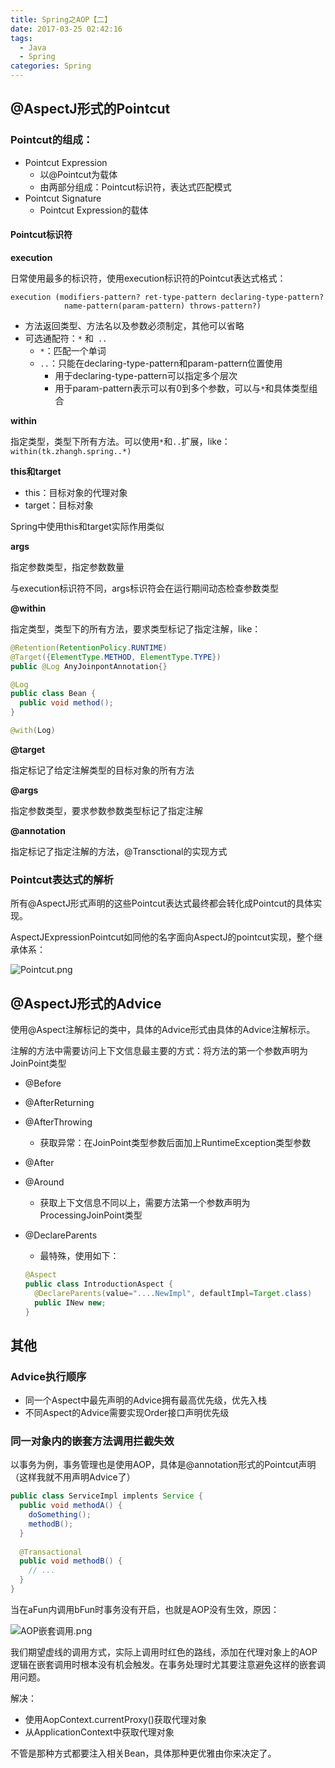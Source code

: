 ```yaml
---
title: Spring之AOP【二】
date: 2017-03-25 02:42:16
tags:
  - Java
  - Spring
categories: Spring
---
```


## @AspectJ形式的Pointcut

### Pointcut的组成：

- Pointcut Expression
  - 以@Pointcut为载体
  - 由两部分组成：Pointcut标识符，表达式匹配模式
- Pointcut Signature
  - Pointcut Expression的载体

#### Pointcut标识符

**execution**

日常使用最多的标识符，使用execution标识符的Pointcut表达式格式：

```
execution (modifiers-pattern? ret-type-pattern declaring-type-pattern? 
			name-pattern(param-pattern) throws-pattern?)
```

- 方法返回类型、方法名以及参数必须制定，其他可以省略
- 可选通配符：`*` 和` ..`
  - `*`：匹配一个单词
  - `..`：只能在declaring-type-pattern和param-pattern位置使用
    - 用于declaring-type-pattern可以指定多个层次
    - 用于param-pattern表示可以有0到多个参数，可以与`*`和具体类型组合

**within**

指定类型，类型下所有方法。可以使用`*`和`..`扩展，like：`within(tk.zhangh.spring..*)`

**this和target**

- this：目标对象的代理对象
- target：目标对象

Spring中使用this和target实际作用类似

**args**

指定参数类型，指定参数数量

与execution标识符不同，args标识符会在运行期间动态检查参数类型

**@within**

指定类型，类型下的所有方法，要求类型标记了指定注解，like：

```java
@Retention(RetentionPolicy.RUNTIME)
@Target({ElementType.METHOD, ElementType.TYPE})
public @Log AnyJoinpontAnnotation{}

@Log
public class Bean {
  public void method();
}

@with(Log)
```

**@target**

指定标记了给定注解类型的目标对象的所有方法

**@args**

指定参数类型，要求参数参数类型标记了指定注解

**@annotation**

指定标记了指定注解的方法，@Transctional的实现方式

### Pointcut表达式的解析

所有@AspectJ形式声明的这些Pointcut表达式最终都会转化成Pointcut的具体实现。

AspectJExpressionPointcut如同他的名字面向AspectJ的pointcut实现，整个继承体系：

![Pointcut.png](https://ooo.0o0.ooo/2017/03/23/58d3d30a2cc93.png)

## @AspectJ形式的Advice

使用@Aspect注解标记的类中，具体的Advice形式由具体的Advice注解标示。

注解的方法中需要访问上下文信息最主要的方式：将方法的第一个参数声明为JoinPoint类型

- @Before

- @AfterReturning

- @AfterThrowing

  - 获取异常：在JoinPoint类型参数后面加上RuntimeException类型参数

- @After

- @Around

  - 获取上下文信息不同以上，需要方法第一个参数声明为ProcessingJoinPoint类型

- @DeclareParents

  - 最特殊，使用如下：

  ```java
  @Aspect
  public class IntroductionAspect {
    @DeclareParents(value="....NewImpl", defaultImpl=Target.class)
    public INew new;
  }
  ```

## 其他

### Advice执行顺序

- 同一个Aspect中最先声明的Advice拥有最高优先级，优先入栈
- 不同Aspect的Advice需要实现Order接口声明优先级

### 同一对象内的嵌套方法调用拦截失效

以事务为例，事务管理也是使用AOP，具体是@annotation形式的Pointcut声明（这样我就不用声明Advice了）

```java
public class ServiceImpl implents Service {
  public void methodA() {
    doSomething();
    methodB();
  }
  
  @Transactional
  public void methodB() {
    // ...
  }
}
```

当在aFun内调用bFun时事务没有开启，也就是AOP没有生效，原因：

![AOP嵌套调用.png](https://ooo.0o0.ooo/2017/03/24/58d5043b70bbc.png)

我们期望虚线的调用方式，实际上调用时红色的路线，添加在代理对象上的AOP逻辑在嵌套调用时根本没有机会触发。在事务处理时尤其要注意避免这样的嵌套调用问题。

解决：

- 使用AopContext.currentProxy()获取代理对象
- 从ApplicationContext中获取代理对象

不管是那种方式都要注入相关Bean，具体那种更优雅由你来决定了。

